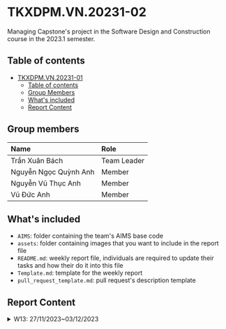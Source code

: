 # TKXDPM.VN.20231-02
Managing Capstone's project in the Software Design and Construction course in the 2023.1 semester.

## Table of contents

- [TKXDPM.VN.20231-01](#tkxdpmvn20231-01)
  - [Table of contents](#table-of-contents)
  - [Group Members](#group-members)
  - [What's included](#whats-included)
  - [Report Content](#report-content)

## Group members


| Name                   | Role        |
| :-------------         | :---------- |
| Trần Xuân Bách         | Team Leader |
| Nguyễn Ngọc Quỳnh Anh  | Member      |
| Nguyễn Vũ Thục Anh     | Member      |
| Vũ Đức Anh             | Member      |


## What's included


- `AIMS`: folder containing the team's AIMS base code
- `assets`: folder containing images that you want to include in the report file
- `README.md`: weekly report file, individuals are required to update their tasks and how their do it into this file
- `Template.md`: template for the weekly report
- `pull_request_template.md`: pull request's description template

## Report Content


<details>
  <summary>W13: 27/11/2023~03/12/2023</summary>
<br>
<details>
<summary>Trần Xuân Bách</summary>
<br>

- Assigned tasks: Discover Coupling Type at base code:
  - src/controller/PaymentController
  - src/views/screen/Payment
  - src/subsystem/paypal

- Implementation details:
  - Pull Request(s): https://github.com/quynhanh13/TKXDPM.KHMT.20231-02/pull/2
  - Specific implementation details:
    - Add comments when detecting coupling

</details>

<details>
<summary>Nguyễn Ngọc Quỳnh Anh</summary>
<br>

- Assigned tasks: Discover Coupling Type at base code:
  - src/controller/PlaceOrderController
  - src/views/screen/Shipping
  - src/views/screen/Invoice

- Implementation details:
  - Pull Request: https://github.com/quynhanh13/TKXDPM.KHMT.20231-02/pull/1
  - Specific implementation details:
    - Add comments when detecting coupling

</details>
<details>
<summary>Nguyễn Vũ Thục Anh</summary>
<br>

- Assigned tasks: Discover Coupling Type at base code:
  - src/controller/HomeController
  - src/controller/BaseController
  - src/views/screen/home

- Implementation details:
  - Pull Request(s): #https://github.com/quynhanh13/TKXDPM.KHMT.20231-02/pull/3
  - Specific implementation details:
    - Add comments when detecting coupling

</details>

<details>
<summary>Vũ Đức Anh</summary>
<br>

- Assigned tasks: Discover Coupling Type at base code:
  - src/controller/ViewCartController
  - src/views/screen/cart

- Implementation details:
  - Pull Request(s): [Attach links to your pull requests here. You can attach multiple pull requests]()
  - Specific implementation details:
    - Add comments when detecting coupling

</details>



</details>
